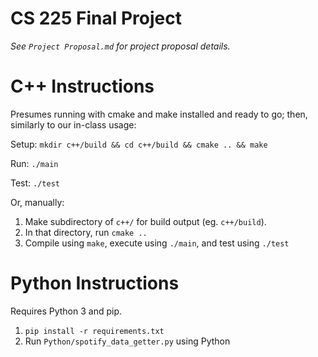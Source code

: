 # CS 225 Final Project

_See `Project Proposal.md` for project proposal details._

# C++ Instructions
Presumes running with cmake and make installed and ready to go; then, similarly to our in-class usage:

Setup: `mkdir c++/build && cd c++/build && cmake .. && make`

Run: `./main`

Test: `./test`

Or, manually:
1. Make subdirectory of `c++/` for build output (eg. `c++/build`).
2. In that directory, run `cmake ..`
3. Compile using `make`, execute using `./main`, and test using `./test`

# Python Instructions
Requires Python 3 and pip.

1. `pip install -r requirements.txt`
2. Run `Python/spotify_data_getter.py` using Python